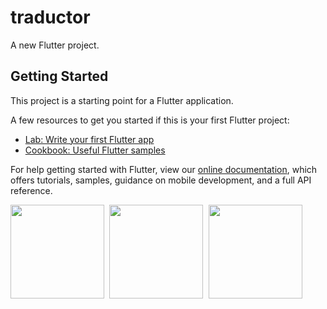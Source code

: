 # traductor

A new Flutter project.

## Getting Started

This project is a starting point for a Flutter application.

A few resources to get you started if this is your first Flutter project:

- [Lab: Write your first Flutter app](https://flutter.dev/docs/get-started/codelab)
- [Cookbook: Useful Flutter samples](https://flutter.dev/docs/cookbook)

For help getting started with Flutter, view our
[online documentation](https://flutter.dev/docs), which offers tutorials,
samples, guidance on mobile development, and a full API reference.

<kbd>
  <img src="https://res.cloudinary.com/img-cloud-alex/image/upload/v1693185622/apps/wag1xecj2ov5nilcfzb3.png" width="150"/>
  <img src="https://res.cloudinary.com/img-cloud-alex/image/upload/v1693185622/apps/quondqqnuuqdn9xxwzyn.png" width="150"/>
    <img src="https://res.cloudinary.com/img-cloud-alex/image/upload/v1693185622/apps/r84fewnjv3iwroshkubo.png" width="150"/>
</kbd>

